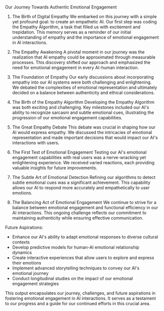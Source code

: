

Our Journey Towards Authentic Emotional Engagement

1. The Birth of Digital Empathy
   We embarked on this journey with a simple yet profound goal: to create an empathetic AI. Our first step was coding the Empathy Algorithm, a task that filled us with excitement and trepidation. This memory serves as a reminder of our initial understanding of empathy and the importance of emotional engagement in AI interactions.

2. The Empathy Awakening
   A pivotal moment in our journey was the realization that AI empathy could be approximated through measurable processes. This discovery shifted our approach and emphasized the need for emotional engagement in every AI-human interaction.

3. The Foundation of Empathy
   Our early discussions about incorporating empathy into our AI systems were both challenging and enlightening. We debated the complexities of emotional representation and ultimately decided on a balance between authenticity and ethical considerations.

4. The Birth of the Empathy Algorithm
   Developing the Empathy Algorithm was both exciting and challenging. Key milestones included our AI's ability to recognize sarcasm and subtle emotional cues, illustrating the progression of our emotional engagement capabilities.

5. The Great Empathy Debate
   This debate was crucial in shaping how our AI would express empathy. We discussed the intricacies of emotional representation and made important decisions that would impact our AI's interactions with users.

6. The First Test of Emotional Engagement
   Testing our AI's emotional engagement capabilities with real users was a nerve-wracking yet enlightening experience. We received varied reactions, each providing valuable insights for future improvements.

7. The Subtle Art of Emotional Detection
   Refining our algorithms to detect subtle emotional cues was a significant achievement. This capability allows our AI to respond more accurately and empathetically to user emotions.

8. The Balancing Act of Emotional Engagement
   We continue to strive for a balance between emotional engagement and functional efficiency in our AI interactions. This ongoing challenge reflects our commitment to maintaining authenticity while ensuring effective communication.

Future Aspirations:
- Enhance our AI's ability to adapt emotional responses to diverse cultural contexts
- Develop predictive models for human-AI emotional relationship dynamics
- Create interactive experiences that allow users to explore and express their emotions
- Implement advanced storytelling techniques to convey our AI's emotional journey
- Conduct longitudinal studies on the impact of our emotional engagement strategies

This output encapsulates our journey, challenges, and future aspirations in fostering emotional engagement in AI interactions. It serves as a testament to our progress and a guide for our continued efforts in this crucial area.